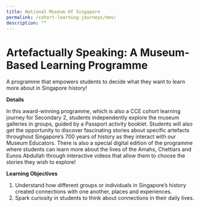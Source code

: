 ```yaml
---
title: National Museum Of Singapore
permalink: /cohort-learning-journeys/nms/
description: ""
---
```

# Artefactually Speaking: A Museum-Based Learning Programme
A programme that empowers students to decide what they want to learn more about in Singapore history!

**Details**

In this award-winning programme, which is also a CCE cohort learning journey for Secondary 2, students independently explore the museum galleries in groups, guided by a Passport activity booklet. Students will also get the opportunity to discover fascinating stories about specific artefacts throughout Singapore’s 700 years of history as they interact with our Museum Educators. There is also a special digital edition of the programme where students can learn more about the lives of the Amahs, Chettiars and Eunos Abdullah through interactive videos that allow them to choose the stories they wish to explore!

**Learning Objectives**
1. Understand how different groups or individuals in Singapore’s history created connections with one another, places and experiences.
3. Spark curiosity in students to think about connections in their daily lives.